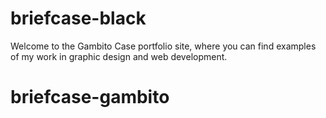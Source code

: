 # briefcase-black
Welcome to the Gambito Case portfolio site, where you can find examples of my work in graphic design and web development.
# briefcase-gambito

